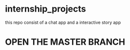 # internship_projects
this repo consist of a chat app and a interactive story app

 # OPEN THE MASTER BRANCH
